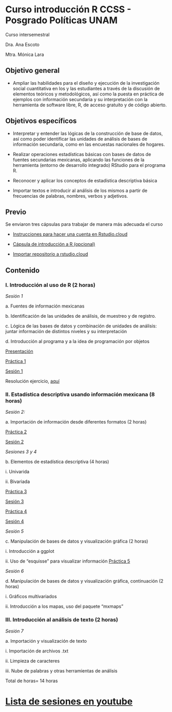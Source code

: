 # Curso introducción R CCSS - Posgrado Políticas UNAM
 Curso intersemestral
 
Dra. Ana Escoto

Mtra. Mónica Lara

## Objetivo general
*	Ampliar las habilidades para el diseño y ejecución de la investigación social cuantitativa en los y las estudiantes a través de la discusión de elementos teóricos y metodológicos, así como la puesta en práctica de ejemplos con información secundaria y su interpretación con la herramienta de software libre, R, de acceso gratuito y de código abierto.  

## Objetivos específicos
*	Interpretar y entender las lógicas de la construcción de base de datos, así como poder identificar las unidades de análisis de bases de información secundaria, como en las encuestas nacionales de hogares.

*	Realizar operaciones estadísticas básicas con bases de datos de fuentes secundarias mexicanas, aplicando las funciones de la herramienta (entorno de desarrollo integrado) RStudio para el programa R. 

*	Reconocer y aplicar los conceptos de estadística descriptiva básica 

*	Importar textos e introducir al análisis de los mismos a partir de frecuencias de palabras, nombres, verbos y adjetivos.

## Previo

Se enviaron tres cápsulas para trabajar de manera más adecuada el curso

* [Instrucciones para hacer una cuenta en Rstudio.cloud](https://www.youtube.com/watch?v=Jcw146tEa5w)

* [Cápsula de introducción a R (opcional)](https://www.youtube.com/watch?v=HR2MXwrzt00)

* [Importar repositorio a rstudio.cloud](https://www.youtube.com/watch?v=enYCTyXfgh0&feature=youtu.be)

## Contenido

### I.	Introducción al uso de R (2 horas)

*Sesión 1*

a. Fuentes de información mexicanas

b. Identificación de las unidades de análisis, de muestreo y de registro.

c. Lógica de las bases de datos y combinación de unidades de análisis: juntar información de distintos niveles y su interpretación

d. Introducción al programa y a la idea de programación por objetos

[Presentación](https://github.com/aniuxa/CursoR-posgrado-pol/blob/master/presentaciones/d1.pdf) 

[Práctica 1](P1.md) 

[Sesión 1](https://youtu.be/KAWkSOzEB0o)

Resolución ejercicio, [aquí](https://rpubs.com/aniuxa/Ej12018)

### II.	Estadística descriptiva usando información mexicana (8 horas)

*Sesión 2:*

a. Importación de información desde diferentes formatos (2 horas)

[Práctica 2](P2.md) 

[Sesión 2](https://youtu.be/8oomP9OrJgE)

*Sesiones 3 y 4*

b.	Elementos de estadística descriptiva (4 horas)

i.	Univarida

ii.	Bivariada

[Práctica 3](P3.md) 

[Sesión 3](https://youtu.be/OfwmbvX4QkM)

[Práctica 4](P4.md) 

[Sesión 4](https://youtu.be/VvokO1ekmks)

*Sesión 5*

c.	Manipulación de bases de datos y visualización gráfica  (2 horas)

i.	Introducción a ggplot

ii.	Uso de “esquisse” para visualizar información 
[Práctica 5](P5.md) 

*Sesión 6*

d.	Manipulación de bases de datos y visualización gráfica, continuación  (2 horas)

i.	Gráficos multivariados

ii.	Introducción a los mapas, uso del paquete “mxmaps”

### III.	Introducción al análisis de texto (2 horas)

*Sesión 7*

a.	Importación y visualización de texto

i.	Importación de archivos .txt

ii.	Limpieza de caracteres

iii.	Nube de palabras y otras herramientas de análisis

Total de horas= 14 horas

# [Lista de sesiones en youtube](https://www.youtube.com/playlist?list=PLDnSa5YhrAVl-0OIyECAKskAgORalFmsl)
